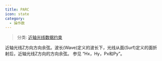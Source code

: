 ```yaml
---
title: PARC
icon: state
category:
  - 操作数
---
```


> 分类: [近轴光线数据约束](/hb/operands/131/881/  "Zemax 操作数 近轴光线数据约束")

近轴光线Z方向方向余弦。波长(Wave)定义的波长下，光线从面(Surf)定义的面折射后，近轴光线Z方向的方向余弦。 
参见 “Hx，Hy，Px和Py”。